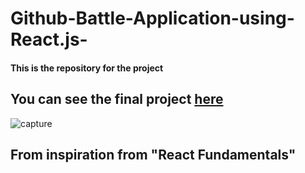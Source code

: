 # Github-Battle-Application-using-React.js-

#### This is the repository for the project

## You can see the final project [here](https://my-github-battle-5a1be.firebaseapp.com)

![capture](https://cloud.githubusercontent.com/assets/18416366/26282443/527436de-3e2f-11e7-9d12-520ac4374983.PNG)


## From inspiration from "React Fundamentals"
